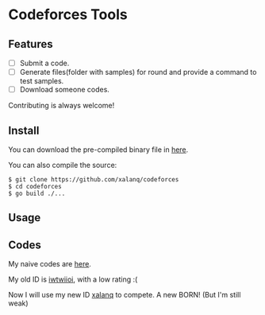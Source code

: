 # Codeforces Tools

## Features

* [ ] Submit a code.
* [ ] Generate files(folder with samples) for round and provide a command to test samples.
* [ ] Download someone codes.

Contributing is always welcome!

## Install

You can download the pre-compiled binary file in [here](https://github.com/xalanq/codeforces/releases).

You can also compile the source:

```
$ git clone https://github.com/xalanq/codeforces
$ cd codeforces
$ go build ./...
```

## Usage


## Codes

My naive codes are [here](./codes).

My old ID is [iwtwiioi](https://codeforces.com/profile/iwtwiioi), with a low rating :(

Now I will use my new ID [xalanq](https://codeforces.com/profile/xalanq) to compete. A new BORN! (But I'm still weak)
